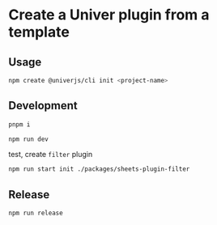 # Create a Univer plugin from a template

## Usage

```sh
npm create @univerjs/cli init <project-name>
```

## Development

```sh
pnpm i

npm run dev
```

test, create `filter` plugin

```sh
npm run start init ./packages/sheets-plugin-filter
```

## Release

```sh
npm run release
```
